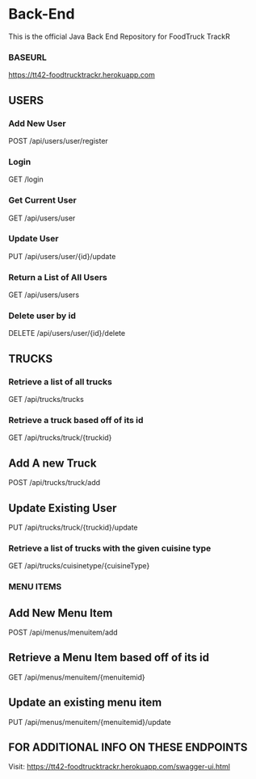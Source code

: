 # Back-End
This is the official Java Back End Repository for FoodTruck TrackR

### BASEURL
https://tt42-foodtrucktrackr.herokuapp.com


## USERS

### Add New User
POST
/api/users/user/register

### Login
GET
/login

### Get Current User
GET
/api/users/user

### Update User
PUT
/api/users/user/{id}/update

### Return a List of All Users
GET
/api/users/users

### Delete user by id
DELETE
/api/users/user/{id}/delete


## TRUCKS

### Retrieve a list of all trucks
GET
/api/trucks/trucks

### Retrieve a truck based off of its id
GET
/api/trucks/truck/{truckid}

## Add A new Truck
POST
/api/trucks/truck/add

## Update Existing User
PUT
/api/trucks/truck/{truckid}/update

### Retrieve a list of trucks with the given cuisine type
GET
/api/trucks/cuisinetype/{cuisineType}

### MENU ITEMS

## Add New Menu Item
POST
/api/menus/menuitem/add

## Retrieve a Menu Item based off of its id
GET
/api/menus/menuitem/{menuitemid}

## Update an existing menu item
PUT
/api/menus/menuitem/{menuitemid}/update


## FOR ADDITIONAL INFO ON THESE ENDPOINTS
Visit: https://tt42-foodtrucktrackr.herokuapp.com/swagger-ui.html
